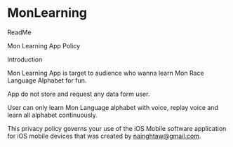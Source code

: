 # MonLearning

ReadMe

Mon Learning App Policy

Introduction

Mon Learning App is target to audience who wanna learn Mon Race Language Alphabet for fun.

App do not store and request any data form user.

User can only learn Mon Language alphabet with voice, replay voice and learn all alphabet continuously.

This privacy policy governs your use of the iOS Mobile software application for iOS mobile devices that was created by nainghtaw@gmail.com.
